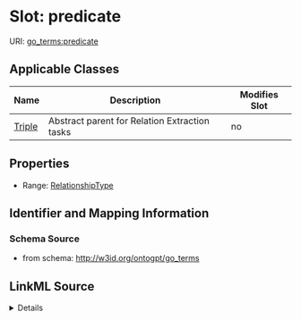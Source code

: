 

# Slot: predicate

URI: [go_terms:predicate](http://w3id.org/ontogpt/go_termspredicate)



<!-- no inheritance hierarchy -->





## Applicable Classes

| Name | Description | Modifies Slot |
| --- | --- | --- |
| [Triple](Triple.md) | Abstract parent for Relation Extraction tasks |  no  |







## Properties

* Range: [RelationshipType](RelationshipType.md)





## Identifier and Mapping Information







### Schema Source


* from schema: http://w3id.org/ontogpt/go_terms




## LinkML Source

<details>
```yaml
name: predicate
from_schema: http://w3id.org/ontogpt/go_terms
rank: 1000
alias: predicate
owner: Triple
domain_of:
- Triple
range: RelationshipType

```
</details>